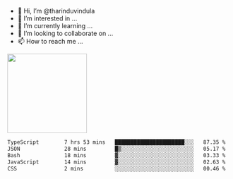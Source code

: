 - 👋 Hi, I’m @tharinduvindula
- 👀 I’m interested in ...
- 🌱 I’m currently learning ...
- 💞️ I’m looking to collaborate on ...
- 📫 How to reach me ...

<!---
tharinduvindula/tharinduvindula is a ✨ special ✨ repository because its `README.md` (this file) appears on your GitHub profile.
You can click the Preview link to take a look at your changes.
--->

<img height="180em" src="https://github-readme-stats.vercel.app/api?username=tharinduvindula&show_icons=true&hide_border=false&&count_private=true&include_all_commits=true" />


<!--START_SECTION:waka-->

```txt
TypeScript        7 hrs 53 mins   ██████████████████████░░░   87.35 %
JSON              28 mins         █▒░░░░░░░░░░░░░░░░░░░░░░░   05.17 %
Bash              18 mins         ▓░░░░░░░░░░░░░░░░░░░░░░░░   03.33 %
JavaScript        14 mins         ▓░░░░░░░░░░░░░░░░░░░░░░░░   02.63 %
CSS               2 mins          ░░░░░░░░░░░░░░░░░░░░░░░░░   00.46 %
```

<!--END_SECTION:waka-->
